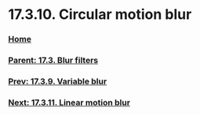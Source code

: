 # 17.3.10. Circular motion blur

### [Home](./00-home.md)
### [Parent: 17.3. Blur filters](./17-03-00-blur-filters.md)
### [Prev: 17.3.9. Variable blur](./17-03-09-variable-blur.md)
### [Next: 17.3.11. Linear motion blur](./17-03-11-linear-motion-blur.md)
